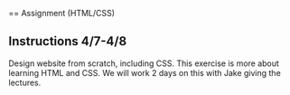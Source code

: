 == Assignment (HTML/CSS)

Instructions 4/7-4/8
--------------------
Design website from scratch, including CSS. This exercise is more about learning HTML and CSS. We will work 2 days on this with Jake giving the lectures.